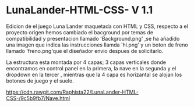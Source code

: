 # LunaLander-HTML-CSS- V 1.1
 Edicion de el juego Luna Lander maquetada con HTML y CSS, respecto a el proyecto origen  hemos cambiado el bacground por temas de compatibilidad  y presentacion llamado 'Background.png' ,se ha añadido una imagen que indica las instrucciones llamda 'hi.png' y un boton de freno llamado 'freno.png'que el diseñador envio despues de solicitarlo.
 
La estructura esta montada por 4 capas; 3 capas verticales donde encontramos en control panel en la primera, la nave en la segunda y el dropdown en la tercer , mientras que la 4 capa es horizantal se alojan los botones de juego y el suelo.



https://cdn.rawgit.com/Raphista22/LunaLander-HTML-CSS-/9c5b9fb7/Nave.html
